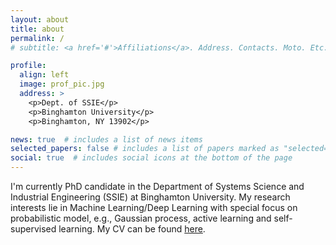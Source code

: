 ```yaml
---
layout: about
title: about
permalink: /
# subtitle: <a href='#'>Affiliations</a>. Address. Contacts. Moto. Etc.

profile:
  align: left
  image: prof_pic.jpg
  address: >
    <p>Dept. of SSIE</p>
    <p>Binghamton University</p>
    <p>Binghamton, NY 13902</p>

news: true  # includes a list of news items
selected_papers: false # includes a list of papers marked as "selected={true}"
social: true  # includes social icons at the bottom of the page
---
```


I'm currently PhD candidate in the Department of Systems Science and Industrial Engineering (SSIE) at Binghamton University. My research interests lie in Machine Learning/Deep Learning with special focus on probabilistic model, e.g., Gaussian process, active learning and self-supervised learning. My CV can be found [here](assets/pdf/Industrial_Resume.pdf).

